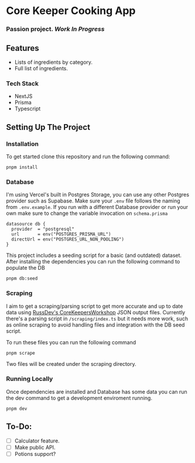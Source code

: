 # Core Keeper Cooking App

### Passion project. **_Work In Progress_**

## Features

- Lists of ingredients by category.
- Full list of ingredients.

### Tech Stack

- NextJS
- Prisma
- Typescript

## Setting Up The Project

### Installation

To get started clone this repository and run the following command:

`pnpm install`

### Database

I'm using Vercel's built in Postgres Storage, you can use any other Postgres provider such as Supabase.
Make sure your `.env` file follows the naming from `.env.example`. If you run with a different Database provider or run your own make sure to change the variable invocation on `schema.prisma`

```
datasource db {
  provider  = "postgresql"
  url       = env("POSTGRES_PRISMA_URL")
  directUrl = env("POSTGRES_URL_NON_POOLING")
}
```

This project includes a seeding script for a basic (and outdated) dataset.
After installing the dependencies you can run the following command to populate the DB

`pnpm db:seed`

### Scraping

I aim to get a scraping/parsing script to get more accurate and up to date data using [RussDev's CoreKeepersWorkshop](https://github.com/RussDev7/CoreKeepersWorkshop) JSON output files.
Currently there's a parsing script in `/scraping/index.ts` but it needs more work, such as online scraping to avoid handling files and integration with the DB seed script.

To run these files you can run the following command

`pnpm scrape`

Two files will be created under the scraping directory.

### Running Locally

Once dependencies are installed and Database has some data you can run the dev command to get a development enviroment running.

`pnpm dev`

## To-Do:

- [ ] Calculator feature.
- [ ] Make public API.
- [ ] Potions support?
